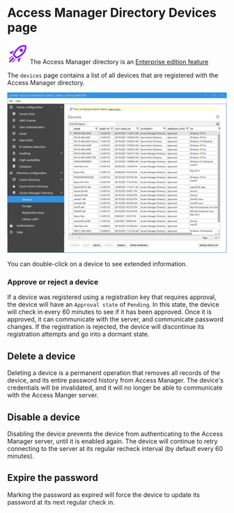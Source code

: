 # Access Manager Directory Devices page
![](../../images/badge-enterprise-edition-rocket.svg) The Access Manager directory is an [Enterprise edition feature](/about-ams/Access-Manager-Editions)

The `devices` page contains a list of all devices that are registered with the Access Manager directory.

![](../../images/ui-page-access-manager-directory-devices.png)

You can double-click on a device to see extended information.

### Approve or reject a device
If a device was registered using a registration key that requires approval, the device will have an `Approval state` of `Pending`. In this state, the device will check in every 60 minutes to see if it has been approved. Once it is approved, it can communicate with the server, and communicate password changes. If the registration is rejected, the device will discontinue its registration attempts and go into a dormant state.

## Delete a device
Deleting a device is a permanent operation that removes all records of the device, and its entire password history from Access Manager. The device's credentials will be invalidated, and it will no longer be able to communicate with the Access Manger server.

## Disable a device
Disabling the device prevents the device from authenticating to the Access Manager server, until it is enabled again. The device will continue to retry connecting to the server at its regular recheck interval (by default every 60 minutes).

## Expire the password
Marking the password as expired will force the device to update its password at its next regular check in.